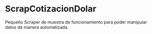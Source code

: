 # ScrapCotizacionDolar
Pequeño Scraper de muestra de funcionamiento para poder manipular datos de manera automatizada.
